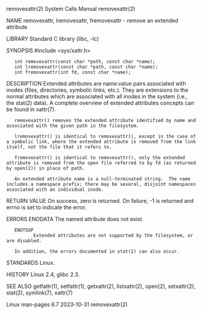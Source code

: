 removexattr(2)                                                                              System Calls Manual                                                                              removexattr(2)

NAME
       removexattr, lremovexattr, fremovexattr - remove an extended attribute

LIBRARY
       Standard C library (libc, -lc)

SYNOPSIS
       #include <sys/xattr.h>

       int removexattr(const char *path, const char *name);
       int lremovexattr(const char *path, const char *name);
       int fremovexattr(int fd, const char *name);

DESCRIPTION
       Extended  attributes  are  name:value pairs associated with inodes (files, directories, symbolic links, etc.).  They are extensions to the normal attributes which are associated with all inodes in
       the system (i.e., the stat(2) data).  A complete overview of extended attributes concepts can be found in xattr(7).

       removexattr() removes the extended attribute identified by name and associated with the given path in the filesystem.

       lremovexattr() is identical to removexattr(), except in the case of a symbolic link, where the extended attribute is removed from the link itself, not the file that it refers to.

       fremovexattr() is identical to removexattr(), only the extended attribute is removed from the open file referred to by fd (as returned by open(2)) in place of path.

       An extended attribute name is a null-terminated string.  The name includes a namespace prefix; there may be several, disjoint namespaces associated with an individual inode.

RETURN VALUE
       On success, zero is returned.  On failure, -1 is returned and errno is set to indicate the error.

ERRORS
       ENODATA
              The named attribute does not exist.

       ENOTSUP
              Extended attributes are not supported by the filesystem, or are disabled.

       In addition, the errors documented in stat(2) can also occur.

STANDARDS
       Linux.

HISTORY
       Linux 2.4, glibc 2.3.

SEE ALSO
       getfattr(1), setfattr(1), getxattr(2), listxattr(2), open(2), setxattr(2), stat(2), symlink(7), xattr(7)

Linux man-pages 6.7                                                                              2023-10-31                                                                                  removexattr(2)
